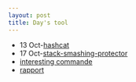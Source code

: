 ```yaml
---
layout: post
title: Day's tool
---
```


* 13 Oct-[hashcat](https://rajoul.github.io/day_tool/hashcat)
* 17 Oct-[stack-smashing-protector](https://rajoul.github.io/day_tool/stack-smashing-protector)
* [interesting commande](https://rajoul.github.io/day_tool/daily_commande)
* [rapport](https://drive.google.com/open?id=0B6KJL7gQe8g-VzJxOFFWWFhydy0wb3M0UUU3M3BOVjZuUFFj)
